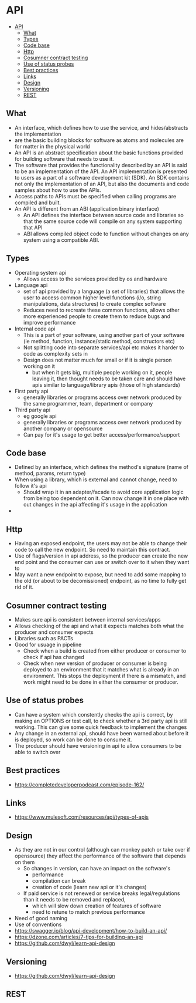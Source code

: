# API

<!-- TOC depthFrom:1 depthTo:6 withLinks:1 updateOnSave:1 orderedList:0 -->

- [API](#api)
	- [What](#what)
	- [Types](#types)
	- [Code base](#code-base)
	- [Http](#http)
	- [Cosumner contract testing](#cosumner-contract-testing)
	- [Use of status probes](#use-of-status-probes)
	- [Best practices](#best-practices)
	- [Links](#links)
	- [Design](#design)
	- [Versioning](#versioning)
	- [REST](#rest)

<!-- /TOC -->

## What

- An interface, which defines how to use the service, and hides/abstracts the implementation
- are the basic building blocks for software as atoms and molecules are for matter in the physical world
- An API is an abstract specification about the basic functions provided for
building software that needs to use it.
- The software that provides the functionality described by an API is said to be an implementation of the API. An API implementation is presented to users as a part of a software development kit (SDK). An SDK contains not only the implementation of an API, but also the documents and code samples about how to use the APIs.
- Access paths to APIs must be specified when calling programs are compiled
and built.
- An API is different from an ABI (application binary interface)
	- An API defines the interface between source code and libraries so that the same source code will compile on any system supporting that API
	- ABI allows compiled object code to function without changes on any system using a compatible ABI.

## Types

- Operating system api
	- Allows access to the services provided by os and hardware
- Language api
	- set of api provided by a language (a set of libraries) that allows the user to access common higher level functions (i/o, string manipulations, data structures) to create complex software
	- Reduces need to recreate these common functions, allows other more experienced people to create them to reduce bugs and improve performance
- Internal code api
	- This is a part of your software, using another part of your software (ie method, function, instance/static method, constructors etc)
	- Not splitting code into separate services/api etc makes it harder to code as complexity sets in
	- Design does not matter much for small or if it is single person working on it
		- but when it gets big, multiple people working on it, people leaving it, then thought needs to be taken care and should have apis similar to language/library apis (those of high standards)
- First party api
	- generally libraries or programs access over network produced by the same programmer, team, department or company
- Third party api
	- eg google api
	- generally libraries or programs access over network produced by another company or opensource
	- Can pay for it's usage to get better access/performance/support

## Code base

- Defined by an interface, which defines the method's signature (name of method, params, return type)
- When using a library, which is external and cannot change, need to follow it's api
  - Should wrap it in an adapter/facade to avoid core application logic from being too dependent on it. Can now change it in one place with out changes in the api affecting it's usage in the application
-

## Http

- Having an exposed endpoint, the users may not be able to change their code to call the new endpoint. So need to maintain this contract.
- Use of flags/version in api address, so the producer can create the new end point and the consumer can use or switch over to it when they want to
- May want a new endpoint to expose, but need to add some mapping to the old (or about to be decomissioned) endpoint, as no time to fully get rid of it.

## Cosumner contract testing

- Makes sure api is consistent between internal services/apps
- Allows checking of the api and what it expects matches both what the producer and consumer expects
- Libraries such as PACTs
- Good for usuage in pipeline
  - Check when a build is created from either producer or consumer to check if api has changed
  - Check when new version of producer or consumer is being deployed to an environment that it matches what is already in an environment. This stops the deployment if there is a mismatch, and work might need to be done in either the consumer or producer.

## Use of status probes

- Can have a system which constently checks the api is correct, by making an OPTIONS or test call, to check whether a 3rd party api is still working. This can give some quick feedback to implement the changes
- Any change in an external api, should have been warned about before it is deployed, so work can be done to consume it.
- The producer should have versioning in api to allow consumers to be able to switch over

## Best practices

- https://completedeveloperpodcast.com/episode-162/

## Links

- https://www.mulesoft.com/resources/api/types-of-apis

## Design
- As they are not in our control (although can monkey patch or take over if opensource) they affect the performance of the software that depends on them
	- So changes in version, can have an impact on the software's
		- performance
		- compilation can break
		- creation of code (learn new api or it's changes)
	- If paid service is not renewed or service breaks legal/regulations than it needs to be removed and replaced,
		-  which will slow down creation of features of software
		-  need to retune to match previous performance
-  Need of good naming
-  Use of conventions
- https://swagger.io/blog/api-development/how-to-build-an-api/
- https://dzone.com/articles/7-tips-for-building-an-api
- https://github.com/dwyl/learn-api-design

## Versioning

- https://github.com/dwyl/learn-api-design

## REST

